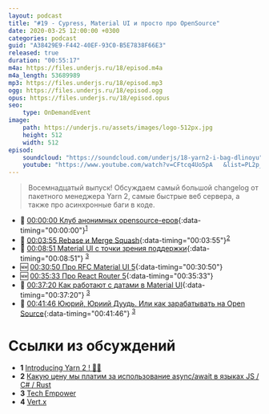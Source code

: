 ```yaml
---
layout: podcast
title: "#19 - Cypress, Material UI и просто про OpenSource"
date: 2020-03-25 12:00:00 +0300
categories: podcast
guid: "A38429E9-F442-40EF-93C0-B5E7838F66E3"
released: true
duration: "00:55:17"
m4a: https://files.underjs.ru/18/episod.m4a
m4a_length: 53689989
mp3: https://files.underjs.ru/18/episod.mp3
ogg: https://files.underjs.ru/18/episod.ogg
opus: https://files.underjs.ru/18/episod.opus
seo:
    type: OnDemandEvent
image:
    path: https://underjs.ru/assets/images/logo-512px.jpg
    height: 512
    width: 512
episod:
    soundcloud: "https://soundcloud.com/underjs/18-yarn2-i-bag-dlinoyu"
    youtube: "https://www.youtube.com/watch?v=CFtcq4Uo5pA   &list=PL2p_GfZz-_1OWXrKUZRBc8LzMz5FJNXW7"
---
```


> Восемнадцатый выпуск! Обсуждаем самый большой changelog от пакетного менеджера Yarn 2, самые быстрые веб сервера, а также про асинхронные баги в коде.

- 🤔 [00:00:00 Клуб анонимных opensource-еров](#){:data-timing="00:00:00"}<sup>[1](#note1)</sup>
- 🤔 [00:03:55 Rebase и Merge Squash](#){:data-timing="00:03:55"}<sup>[2](#note2)</sup>
- 🤔 [00:08:51 Material UI с точки зрения поддержки](#){:data-timing="00:08:51"} <sup>[3](#note2)</sup>
- 🆕 [00:30:50 Про RFC Material UI 5](#){:data-timing="00:30:50"}
- 🆕 [00:35:33 Про React Router 5](#){:data-timing="00:35:33"}
- 🤔 [00:37:20 Как работают с датами в Material UI](#){:data-timing="00:37:20"} <sup>[3](#note2)</sup>
- 🤔 [00:41:46 Ююрий, Юриий Дуудь. Или как зарабатывать на Open Source](#){:data-timing="00:41:46"} <sup>[3](#note2)</sup>

# Ссылки из обсуждений

- <b id="note1">1</b> [Introducing Yarn 2 ! 🧶🌟](https://dev.to/arcanis/introducing-yarn-2-4eh1)
- <b id="note2">2</b> [Какую цену мы платим за использование async/await в языках JS / C# / Rust](https://m.habr.com/ru/post/483734/)
- <b id="note3">3</b> [Tech Empower](https://www.techempower.com/benchmarks/#section=data-r18&hw=ph&test=query)
- <b id="note4">4</b> [Vert.x](https://vertx.io/)

